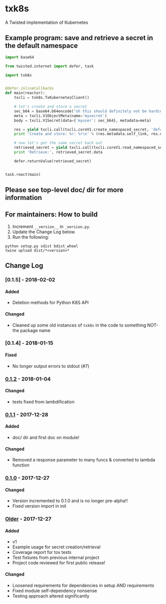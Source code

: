 # txk8s

A Twisted implementation of Kubernetes

## Example program: save and retrieve a secret in the default namespace

```python
import base64

from twisted.internet import defer, task

import txk8s


@defer.inlineCallbacks
def main(reactor):
    txcli = txk8s.TxKubernetesClient()

    # let's create and store a secret
    sec_b64 = base64.b64encode("oh this should definitely not be hardcoded")
    meta = txcli.V1ObjectMeta(name='mysecret')
    body = txcli.V1Secret(data={'myuser': sec_b64}, metadata=meta)

    res = yield txcli.call(txcli.coreV1.create_namespaced_secret, 'default', body)
    print 'Create and store: %r: %r\n' % (res.metadata.self_link, res.data)

    # now let's get the same secret back out
    retrieved_secret = yield txcli.call(txcli.coreV1.read_namespaced_secret, 'mysecret', 'default')
    print 'Retrieve:', retrieved_secret.data

    defer.returnValue(retrieved_secret)


task.react(main)
```

## Please see top-level doc/ dir for more information

## For maintainers: How to build

1. Increment `__version__` in `_version.py`.
2. Update the Change Log below.
3. Run the following:

```
python setup.py sdist bdist_wheel
twine upload dist/*<version>*
```

## Change Log

### [0.1.5] - 2018-02-02
#### Added
- Deletion methods for Python K8S API
#### Changed
- Cleaned up some old instances of `txk8s` in the code to something NOT-the package name

### [0.1.4] - 2018-01-15
#### Fixed
- No longer output errors to stdout (#7)

### [0.1.2] - 2018-01-04
#### Changed
- tests fixed from lambdification

### [0.1.1] - 2017-12-28
#### Added
- doc/ dir and first doc on module!
#### Changed
- Removed a response parameter to many funcs & converted to lambda function

### [0.1.0] - 2017-12-27
#### Changed
- Version incremented to 0.1.0 and is no longer pre-alpha!!
- Fixed version import in init

### [Older] - 2017-12-27
#### Added
- v1
- Example usage for secret creation/retrieval
- Coverage report for tox tests
- Test fixtures from previous internal project
- Project code reviewed for first public release!
#### Changed
- Loosened requirements for dependencies in setup AND requirements
- Fixed module self-dependency nonsense
- Testing approach altered significantly

[0.1.3]: https://github.com/Brightmd/txk8s/compare/0.1.2...0.1.4
[0.1.2]: https://github.com/Brightmd/txk8s/compare/0.1.1...0.1.2
[0.1.1]: https://github.com/Brightmd/txk8s/compare/0.1.0...0.1.1
[0.1.0]: https://github.com/Brightmd/txk8s/compare/0.0.2...0.1.0
[Older]: https://github.com/Brightmd/txk8s/tree/0.0.2
